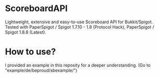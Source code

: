 # ScoreboardAPI
Lightweight, extensive and easy-to-use Scoreboard API for Bukkit/Spigot.
Tested with PaperSpigot / Spigot 1.7.10 - 1.8 (Protocol Hack), PaperSpigot / Spigot 1.8.8 (Latest).

# How to use?
I provided an example in this reposity for a deeper understanding.
(Go to "example/de/beproud/sbexample/")

